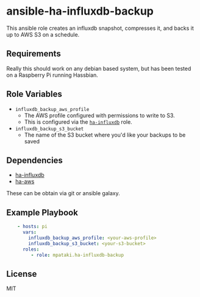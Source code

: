 # ansible-ha-influxdb-backup

This ansible role creates an influxdb snapshot, compresses it, and backs it up to AWS S3 on a schedule.

## Requirements

Really this should work on any debian based system, but has been tested on a Raspberry Pi running Hassbian.

## Role Variables

- `influxdb_backup_aws_profile`
  - The AWS profile configured with permissions to write to S3.
  - This is configured via the [`ha-influxdb`](https://github.com/mpataki/ansible-ha-influxdb) role.
- `influxdb_backup_s3_bucket`
  - The name of the S3 bucket where you'd like your backups to be saved

## Dependencies

- [ha-influxdb](https://github.com/mpataki/ansible-ha-influxdb)
- [ha-aws](https://github.com/mpataki/ansible-ha-aws)

These can be obtain via git or ansible galaxy.

## Example Playbook

```yml
    - hosts: pi
      vars:
        influxdb_backup_aws_profile: <your-aws-profile>
        influxdb_backup_s3_bucket: <your-s3-bucket>
      roles:
         - role: mpataki.ha-influxdb-backup
```

## License

MIT
